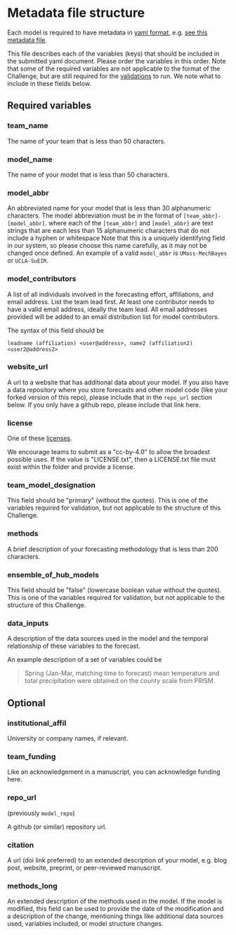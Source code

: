 # Metadata file structure

Each model is required to have metadata in 
[yaml format](https://docs.ansible.com/ansible/latest/reference_appendices/YAMLSyntax.html), 
e.g. [see this metadata file](https://github.com/reichlab/covid19-forecast-hub/blob/master/data-processed/JHU_IDD-CovidSP/metadata-JHU_IDD-CovidSP.txt).

This file describes each of the variables (keys) that should be included in the submitted yaml document.
Please order the variables in this order. Note that some of the required variables are not applicable to the format 
of the Challenge, but are still required for the [validations](../data-forecasts#forecast-validation) to run. 
We note what to include in these fields below.


## Required variables

### team_name
The name of your team that is less than 50 characters.

### model_name
The name of your model that is less than 50 characters.

### model_abbr
An abbreviated name for your model that is less than 30 alphanumeric characters. The model abbreviation must be in 
the format of `[team_abbr]-[model_abbr]`. where each of the `[team_abbr]` and `[model_abbr]` are text strings that 
are each less than 15 alphanumeric characters that do not include a hyphen or whitespace  Note that this is a 
uniquely identifying field in our system, so please choose this name carefully, as it may not be changed once 
defined. An example of a valid `model_abbr` is `UMass-MechBayes` or `UCLA-SuEIR`. 

### model_contributors
A list of all individuals involved in the forecasting effort, affiliations, and email address. List the team lead
first. At least one contributor needs to have a valid email address, ideally the team lead. All email addresses 
provided will be added to an email distribution list for model contributors.

The syntax of this field should be 

    leadname (affiliation) <user@address>, name2 (affiliation2) <user2@address2>

### website_url
A url to a website that has additional data about your model. If you also have a data repository where you 
store forecasts and other model code (like your forked version of this repo), please include that in the `repo_url` 
section below. If you only have a github repo, please include that link here. 

### license
One of these [licenses](https://github.com/reichlab/covid19-forecast-hub/blob/master/code/validation/accepted-licenses.csv).

We encourage teams to submit as a "cc-by-4.0" to allow the broadest possible uses. 
If the value is "LICENSE.txt", then a LICENSE.txt file must exist within the folder and provide a license.

### team_model_designation
This field should be "primary" (without the quotes). This is one of the variables required for validation, but not 
applicable to the structure of this Challenge.

### methods
A brief description of your forecasting methodology that is less than 200 characters.

### ensemble_of_hub_models
This field should be "false" (lowercase boolean value without the quotes). This is one of the variables required for 
validation, but not applicable to the structure of this Challenge.

### data_inputs
A description of the data sources used in the model and the temporal relationship of these variables to the forecast.

An example description of a set of variables could be 

> Spring (Jan-Mar, matching time to forecast) mean temperature and total precipitation were obtained on the
> county scale from PRISM.


## Optional

### institutional_affil
University or company names, if relevant. 

### team_funding 
Like an acknowledgement in a manuscript, you can acknowledge funding here.

### repo_url
(previously `model_repo`)

A github (or similar) repository url. 

### citation
A url (doi link preferred) to an extended description of your model,
e.g. blog post, website, preprint, or peer-reviewed manuscript. 

### methods_long
An extended description of the methods used in the model. 
If the model is modified, this field can be used to provide the date of the 
modification and a description of the change, mentioning things like additional data sources used, variables included,
or model structure changes.
